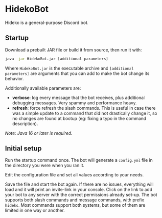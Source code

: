 # HidekoBot  
  
Hideko is a general-purpose Discord bot.  
  
## Startup
Download a prebuilt JAR file or build it from source, then run it with:
```bash
java -jar HidekoBot.jar [additional parameters]
```
Where `HidekoBot.jar` is the executable archive and `[additional parameters]` are arguments that you can add to
make the bot change its behavior.
  
Additionally available parameters are:
  - **verbose**: log every message that the bot receives, plus additional debugging messages. Very spammy and performance heavy.
  - **refresh**: force refresh the slash commands. This is useful in case there was a simple update to a command that did not drastically change it, so no changes are found at bootup (eg: fixing a typo in the command description).

*Note: Java 16 or later is required.*
  
## Initial setup  
  
Run the startup command once. The bot will generate a `config.yml` file in the directory you were when you ran it.  
  
Edit the configuration file and set all values according to your needs.  
  
Save the file and start the bot again. If there are no issues, everything will load and it will print an
invite-link in your console. Click on the link to add your bot to any server with the correct permissions
already set-up. The bot supports both slash commands and message commands, with prefix `hideko`. Most
commands support both systems, but some of them are limited in one way or another.